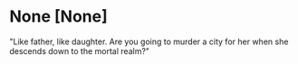 # None [None]
"Like father, like daughter. Are you going to murder a city for her when she descends down to the mortal realm?"
